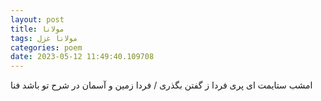 ```yaml
---
layout: post
title: مولانا
tags: مولانا غزل
categories: poem
date: 2023-05-12 11:49:40.109708
---
```


امشب ستایمت ای پری فردا ز گفتن بگذری / فردا زمین و آسمان در شرح تو باشد فنا